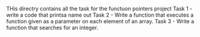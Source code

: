 THis directry contains all the task for the functuon pointers project
Task 1 - write a code that printsa name out
Task 2 - Write a function that executes a function given as a parameter on each element of an array.
Task 3 - Write a function that searches for an integer.
